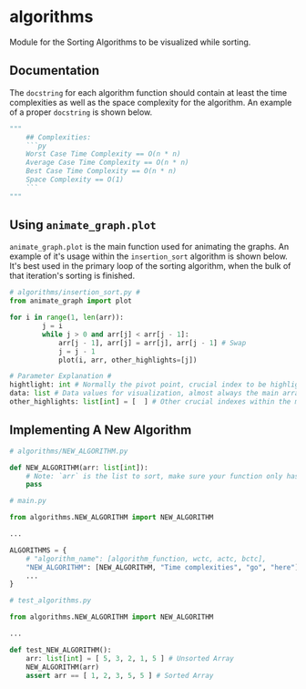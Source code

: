 # **algorithms**
Module for the Sorting Algorithms to be visualized while sorting.

## **Documentation**
The `docstring` for each algorithm function should contain at least the time complexities as well as the space complexity for the algorithm. An example of a proper `docstring` is shown below.

```py
"""
    ## Complexities:
    ```py
    Worst Case Time Complexity == O(n * n)
    Average Case Time Complexity == O(n * n)
    Best Case Time Complexity == O(n * n)
    Space Complexity == O(1)
    ```
"""
```

## **Using `animate_graph.plot`**
`animate_graph.plot` is the main function used for animating the graphs.
An example of it's usage within the `insertion_sort` algorithm is shown below.
It's best used in the primary loop of the sorting algorithm,
when the bulk of that iteration's sorting is finished.

```py
# algorithms/insertion_sort.py #
from animate_graph import plot

for i in range(1, len(arr)):
        j = i
        while j > 0 and arr[j] < arr[j - 1]:
            arr[j - 1], arr[j] = arr[j], arr[j - 1] # Swap
            j = j - 1
            plot(i, arr, other_highlights=[j])
```

```py
# Parameter Explanation #
hightlight: int # Normally the pivot point, crucial index to be highlighted in the visualization.
data: list # Data values for visualization, almost always the main array being sorted.
other_highlights: list[int] = [  ] # Other crucial indexes within the main array.
```

## **Implementing A New Algorithm**
```py
# algorithms/NEW_ALGORITHM.py

def NEW_ALGORITHM(arr: list[int]):
    # Note: `arr` is the list to sort, make sure your function only has this one parameter.
    pass
```

```py
# main.py

from algorithms.NEW_ALGORITHM import NEW_ALGORITHM

...

ALGORITHMS = {
    # "algorithm_name": [algorithm_function, wctc, actc, bctc],
    "NEW_ALGORITHM": [NEW_ALGORITHM, "Time complexities", "go", "here"],
    ...
}
```

```py
# test_algorithms.py

from algorithms.NEW_ALGORITHM import NEW_ALGORITHM

...

def test_NEW_ALGORITHM():
    arr: list[int] = [ 5, 3, 2, 1, 5 ] # Unsorted Array
    NEW_ALGORITHM(arr)
    assert arr == [ 1, 2, 3, 5, 5 ] # Sorted Array
```